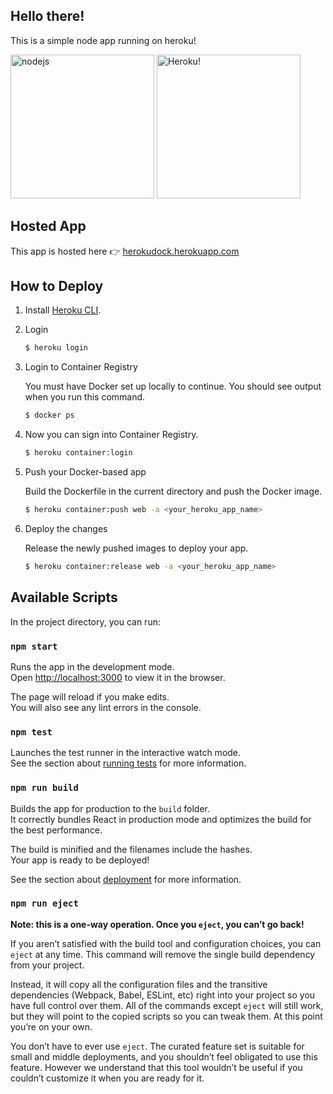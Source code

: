 ## Hello there!

This is a simple node app running on heroku!

<img src="https://camo.githubusercontent.com/9c24355bb3afbff914503b663ade7beb341079fa/68747470733a2f2f6e6f64656a732e6f72672f7374617469632f696d616765732f6c6f676f2d6c696768742e737667" alt="nodejs" width="230px"/>		<img src="https://www3.assets.heroku.com/assets/logo-purple-08fb38cebb99e3aac5202df018eb337c5be74d5214768c90a8198c97420e4201.svg" alt="Heroku!" width="230px"/>



## Hosted App

This app is hosted here 👉 [herokudock.herokuapp.com](https://herokudock.herokuapp.com/)

## How to Deploy

1. Install [Heroku CLI](https://devcenter.heroku.com/articles/heroku-command-line).

2. Login 

   ```bash
   $ heroku login
   ```

3. Login to Container Registry

   You must have Docker set up locally to continue. You should see output when you run this command.

   ```bash
   $ docker ps
   ```

4. Now you can sign into Container Registry.

   ```bash
   $ heroku container:login
   ```

5. Push your Docker-based app

   Build the Dockerfile in the current directory and push the Docker image.

   ```bash
   $ heroku container:push web -a <your_heroku_app_name>
   ```

6. Deploy the changes

   Release the newly pushed images to deploy your app.

   ```bash
   $ heroku container:release web -a <your_heroku_app_name>
   ```

   

## Available Scripts

In the project directory, you can run:

### `npm start`

Runs the app in the development mode.<br />
Open [http://localhost:3000](http://localhost:3000) to view it in the browser.

The page will reload if you make edits.<br />
You will also see any lint errors in the console.

### `npm test`

Launches the test runner in the interactive watch mode.<br />
See the section about [running tests](https://facebook.github.io/create-react-app/docs/running-tests) for more information.

### `npm run build`

Builds the app for production to the `build` folder.<br />
It correctly bundles React in production mode and optimizes the build for the best performance.

The build is minified and the filenames include the hashes.<br />
Your app is ready to be deployed!

See the section about [deployment](https://facebook.github.io/create-react-app/docs/deployment) for more information.

### `npm run eject`

**Note: this is a one-way operation. Once you `eject`, you can’t go back!**

If you aren’t satisfied with the build tool and configuration choices, you can `eject` at any time. This command will remove the single build dependency from your project.

Instead, it will copy all the configuration files and the transitive dependencies (Webpack, Babel, ESLint, etc) right into your project so you have full control over them. All of the commands except `eject` will still work, but they will point to the copied scripts so you can tweak them. At this point you’re on your own.

You don’t have to ever use `eject`. The curated feature set is suitable for small and middle deployments, and you shouldn’t feel obligated to use this feature. However we understand that this tool wouldn’t be useful if you couldn’t customize it when you are ready for it.

